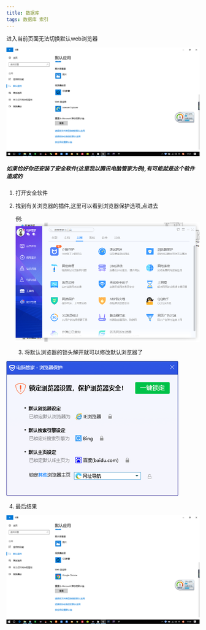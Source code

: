 ```yaml
---
title: 数据库
tags: 数据库 索引
---
```


进入当前页面无法切换默认web浏览器

![](\assets\img\20191016\2.png)





##### 如果恰好你还安装了安全软件(这里我以腾讯电脑管家为例),有可能就是这个软件造成的 

1. 打开安全软件

2. 找到有关浏览器的插件,这里可以看到浏览器保护选项,点进去

   例:![](\assets\img\20191016\20191016172446.png)



 	3.  将默认浏览器的锁头解开就可以修改默认浏览器了

![](\assets\img\20191016\20191016172656.png)





4. 最后结果

![](\assets\img\20191016\20191016173023.png)

